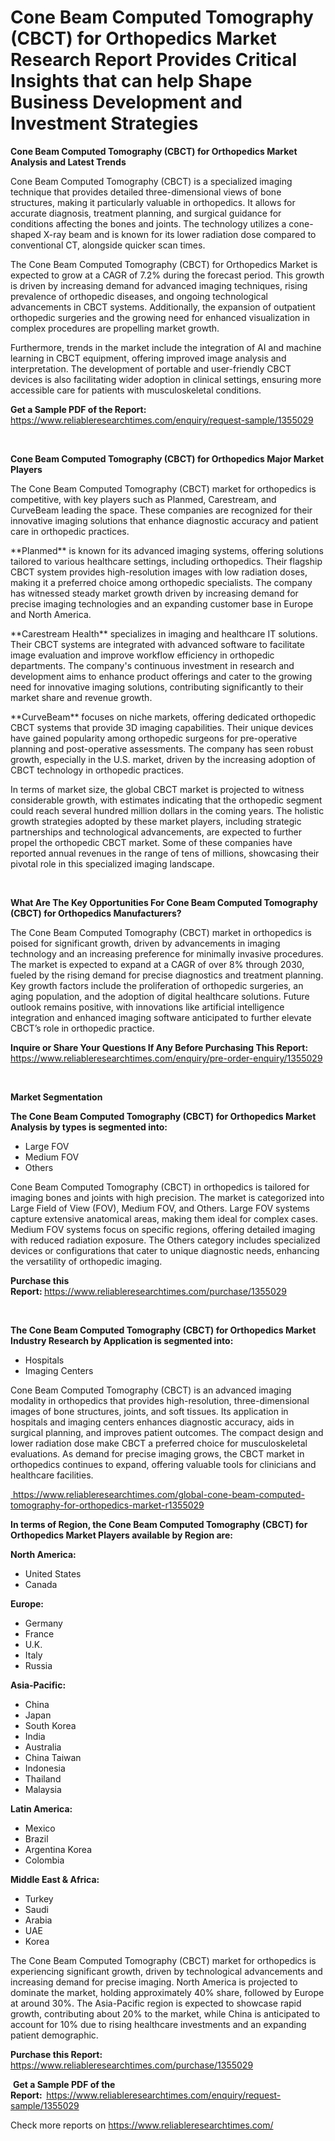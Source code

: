 <p><h1>Cone Beam Computed Tomography (CBCT) for Orthopedics Market Research Report Provides Critical Insights that can help Shape Business Development and Investment Strategies</h1></p><p><strong>Cone Beam Computed Tomography (CBCT) for Orthopedics Market Analysis and Latest Trends</strong></p>
<p><p>Cone Beam Computed Tomography (CBCT) is a specialized imaging technique that provides detailed three-dimensional views of bone structures, making it particularly valuable in orthopedics. It allows for accurate diagnosis, treatment planning, and surgical guidance for conditions affecting the bones and joints. The technology utilizes a cone-shaped X-ray beam and is known for its lower radiation dose compared to conventional CT, alongside quicker scan times.</p><p>The Cone Beam Computed Tomography (CBCT) for Orthopedics Market is expected to grow at a CAGR of 7.2% during the forecast period. This growth is driven by increasing demand for advanced imaging techniques, rising prevalence of orthopedic diseases, and ongoing technological advancements in CBCT systems. Additionally, the expansion of outpatient orthopedic surgeries and the growing need for enhanced visualization in complex procedures are propelling market growth. </p><p>Furthermore, trends in the market include the integration of AI and machine learning in CBCT equipment, offering improved image analysis and interpretation. The development of portable and user-friendly CBCT devices is also facilitating wider adoption in clinical settings, ensuring more accessible care for patients with musculoskeletal conditions.</p></p>
<p><strong>Get a Sample PDF of the Report:&nbsp;</strong> <a href="https://www.reliableresearchtimes.com/enquiry/request-sample/1355029?utm_campaign=2627&utm_medium=2&utm_source=Github&utm_content=ia&utm_term=05032025&utm_id=cone-beam-computed-tomography-cbct-for-orthopedics">https://www.reliableresearchtimes.com/enquiry/request-sample/1355029</a></p>
<p>&nbsp;</p>
<p><strong>Cone Beam Computed Tomography (CBCT) for Orthopedics Major Market Players</strong></p>
<p><p>The Cone Beam Computed Tomography (CBCT) market for orthopedics is competitive, with key players such as Planmed, Carestream, and CurveBeam leading the space. These companies are recognized for their innovative imaging solutions that enhance diagnostic accuracy and patient care in orthopedic practices.</p><p>**Planmed** is known for its advanced imaging systems, offering solutions tailored to various healthcare settings, including orthopedics. Their flagship CBCT system provides high-resolution images with low radiation doses, making it a preferred choice among orthopedic specialists. The company has witnessed steady market growth driven by increasing demand for precise imaging technologies and an expanding customer base in Europe and North America.</p><p>**Carestream Health** specializes in imaging and healthcare IT solutions. Their CBCT systems are integrated with advanced software to facilitate image evaluation and improve workflow efficiency in orthopedic departments. The company's continuous investment in research and development aims to enhance product offerings and cater to the growing need for innovative imaging solutions, contributing significantly to their market share and revenue growth.</p><p>**CurveBeam** focuses on niche markets, offering dedicated orthopedic CBCT systems that provide 3D imaging capabilities. Their unique devices have gained popularity among orthopedic surgeons for pre-operative planning and post-operative assessments. The company has seen robust growth, especially in the U.S. market, driven by the increasing adoption of CBCT technology in orthopedic practices.</p><p>In terms of market size, the global CBCT market is projected to witness considerable growth, with estimates indicating that the orthopedic segment could reach several hundred million dollars in the coming years. The holistic growth strategies adopted by these market players, including strategic partnerships and technological advancements, are expected to further propel the orthopedic CBCT market. Some of these companies have reported annual revenues in the range of tens of millions, showcasing their pivotal role in this specialized imaging landscape.</p></p>
<p>&nbsp;</p>
<p><strong>What Are The Key Opportunities For Cone Beam Computed Tomography (CBCT) for Orthopedics Manufacturers?</strong></p>
<p><p>The Cone Beam Computed Tomography (CBCT) market in orthopedics is poised for significant growth, driven by advancements in imaging technology and an increasing preference for minimally invasive procedures. The market is expected to expand at a CAGR of over 8% through 2030, fueled by the rising demand for precise diagnostics and treatment planning. Key growth factors include the proliferation of orthopedic surgeries, an aging population, and the adoption of digital healthcare solutions. Future outlook remains positive, with innovations like artificial intelligence integration and enhanced imaging software anticipated to further elevate CBCT’s role in orthopedic practice.</p></p>
<p><strong>Inquire or Share Your Questions If Any Before Purchasing This Report:</strong> <a href="https://www.reliableresearchtimes.com/enquiry/pre-order-enquiry/1355029?utm_campaign=2627&utm_medium=2&utm_source=Github&utm_content=ia&utm_term=05032025&utm_id=cone-beam-computed-tomography-cbct-for-orthopedics">https://www.reliableresearchtimes.com/enquiry/pre-order-enquiry/1355029</a></p>
<p>&nbsp;</p>
<p><strong>Market Segmentation</strong></p>
<p><strong>The Cone Beam Computed Tomography (CBCT) for Orthopedics Market Analysis by types is segmented into:</strong></p>
<p><ul><li>Large FOV</li><li>Medium FOV</li><li>Others</li></ul></p>
<p><p>Cone Beam Computed Tomography (CBCT) in orthopedics is tailored for imaging bones and joints with high precision. The market is categorized into Large Field of View (FOV), Medium FOV, and Others. Large FOV systems capture extensive anatomical areas, making them ideal for complex cases. Medium FOV systems focus on specific regions, offering detailed imaging with reduced radiation exposure. The Others category includes specialized devices or configurations that cater to unique diagnostic needs, enhancing the versatility of orthopedic imaging.</p></p>
<p><strong>Purchase this Report:&nbsp;</strong><a href="https://www.reliableresearchtimes.com/purchase/1355029?utm_campaign=2627&utm_medium=2&utm_source=Github&utm_content=ia&utm_term=05032025&utm_id=cone-beam-computed-tomography-cbct-for-orthopedics">https://www.reliableresearchtimes.com/purchase/1355029</a></p>
<p>&nbsp;</p>
<p><strong>The Cone Beam Computed Tomography (CBCT) for Orthopedics Market Industry Research by Application is segmented into:</strong></p>
<p><ul><li>Hospitals</li><li>Imaging Centers</li></ul></p>
<p><p>Cone Beam Computed Tomography (CBCT) is an advanced imaging modality in orthopedics that provides high-resolution, three-dimensional images of bone structures, joints, and soft tissues. Its application in hospitals and imaging centers enhances diagnostic accuracy, aids in surgical planning, and improves patient outcomes. The compact design and lower radiation dose make CBCT a preferred choice for musculoskeletal evaluations. As demand for precise imaging grows, the CBCT market in orthopedics continues to expand, offering valuable tools for clinicians and healthcare facilities.</p></p>
<p><a href="https://www.reliableresearchtimes.com/global-cone-beam-computed-tomography-for-orthopedics-market-r1355029?utm_campaign=2627&utm_medium=2&utm_source=Github&utm_content=ia&utm_term=05032025&utm_id=cone-beam-computed-tomography-cbct-for-orthopedics">&nbsp;https://www.reliableresearchtimes.com/global-cone-beam-computed-tomography-for-orthopedics-market-r1355029</a></p>
<p><strong>In terms of Region, the Cone Beam Computed Tomography (CBCT) for Orthopedics Market Players available by Region are:</strong></p>
<p>
    <p> <strong> North America: </strong>
        <ul>
            <li>United States</li>
            <li>Canada</li>
        </ul>
        </p> 
    <p> <strong> Europe: </strong>
        <ul>
            <li>Germany</li>
            <li>France</li>
            <li>U.K.</li>
            <li>Italy</li>
            <li>Russia</li>
        </ul>
        </p> 
    <p> <strong> Asia-Pacific: </strong>
        <ul>
            <li>China</li>
            <li>Japan</li>
            <li>South Korea</li>
            <li>India</li>
            <li>Australia</li>
            <li>China Taiwan</li>
            <li>Indonesia</li>
            <li>Thailand</li>
            <li>Malaysia</li>
        </ul>
        </p> 
    <p> <strong> Latin America: </strong>
        <ul>
            <li>Mexico</li>
            <li>Brazil</li>
            <li>Argentina Korea</li>
            <li>Colombia</li>
        </ul>
        </p> 
    <p> <strong> Middle East & Africa: </strong>
        <ul>
            <li>Turkey</li>
            <li>Saudi</li>
            <li>Arabia</li>
            <li>UAE</li>
            <li>Korea</li>
        </ul>
    </p>
    </p>
<p><p>The Cone Beam Computed Tomography (CBCT) market for orthopedics is experiencing significant growth, driven by technological advancements and increasing demand for precise imaging. North America is projected to dominate the market, holding approximately 40% share, followed by Europe at around 30%. The Asia-Pacific region is expected to showcase rapid growth, contributing about 20% to the market, while China is anticipated to account for 10% due to rising healthcare investments and an expanding patient demographic.</p></p>
<p><strong>Purchase this Report: </strong><a href="https://www.reliableresearchtimes.com/purchase/1355029?utm_campaign=2627&utm_medium=2&utm_source=Github&utm_content=ia&utm_term=05032025&utm_id=cone-beam-computed-tomography-cbct-for-orthopedics">https://www.reliableresearchtimes.com/purchase/1355029</a></p>
<p>&nbsp;<strong>Get a Sample PDF of the Report:&nbsp;&nbsp;</strong><a href="https://www.reliableresearchtimes.com/enquiry/request-sample/1355029?utm_campaign=2627&utm_medium=2&utm_source=Github&utm_content=ia&utm_term=05032025&utm_id=cone-beam-computed-tomography-cbct-for-orthopedics">https://www.reliableresearchtimes.com/enquiry/request-sample/1355029</a></p>
<p><strong></strong></p>
<p>Check more reports on <a href="https://www.reliableresearchtimes.com/?utm_campaign=2627&utm_medium=2&utm_source=Github&utm_content=ia&utm_term=05032025&utm_id=cone-beam-computed-tomography-cbct-for-orthopedics">https://www.reliableresearchtimes.com/</a></p>